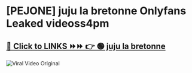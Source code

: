 
 # [PEJONE] juju la bretonne Onlyfans Leaked videoss4pm

## <h2><a href="https://clipsfans.com/juju_la_bretonne&ref=git">🔗 Click to LINKS ⏩⏩ 👉 🟢 juju la bretonne </a></h2>

<a href="https://clipsfans.com/juju_la_bretonne&ref=git" rel="nofollow" data-target="animated-image.originalLink"><img src="https://i.ibb.co.com/xMMVF88/686577567.gif" alt="Viral Video Original" style="max-width: 100%; display: inline-block;" data-target="animated-image.originalImage"></a>

